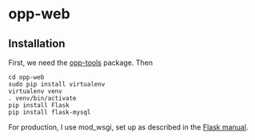 # opp-web

## Installation

First, we need the [opp-tools](http://github.com/wo/opp-tools) package. Then 

    cd opp-web
    sudo pip install virtualenv
    virtualenv venv
    . venv/bin/activate
    pip install Flask
    pip install flask-mysql

For production, I use mod_wsgi, set up as described in the [Flask manual](http://flask.pocoo.org/docs/0.10/deploying/mod_wsgi/). 




